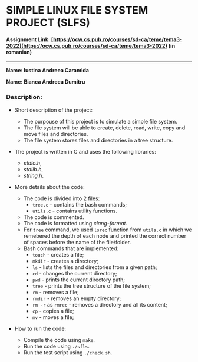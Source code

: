 # SIMPLE LINUX FILE SYSTEM PROJECT (SLFS)

#### Assignment Link: [https://ocw.cs.pub.ro/courses/sd-ca/teme/tema3-2022](https://ocw.cs.pub.ro/courses/sd-ca/teme/tema3-2022) (in romanian)

---

**Name: Iustina Andreea Caramida**

**Name: Bianca Andreea Dumitru**

### Description:
* Short description of the project:
    * The purpouse of this project is to simulate a simple file system.
    * The file system will be able to create, delete, read, write, copy and move files and directories. 
    * The file system stores files and directories in a tree structure.

* The project is written in C and uses the following libraries:
    * *stdio.h*,
    * *stdlib.h*,
    * *string.h*.

* More details about the code:
    * The code is divided into 2 files:
        * `tree.c` - contains the bash commands;
        * `utils.c` - contains utility functions.
    * The code is commented.
    * The code is formatted using *clang-format*.
    * For `tree` command, we used `lsrec` function from `utils.c` in which we remebered the depth of each node and printed the correct number of spaces before the name of the file/folder.
    * Bash commands that are implemented:
        * `touch` - creates a file;
        * `mkdir` - creates a directory;
        * `ls` - lists the files and directories from a given path;
        * `cd` - changes the current directory;
        * `pwd` - prints the current directory path;
        * `tree` - prints the tree structure of the file system;
        * `rm` - removes a file;
        * `rmdir` - removes an empty directory;
        * `rm -r` as `rmrec` - removes a directory and all its content;
        * `cp` - copies a file;
        * `mv` - moves a file;

* How to run the code:
    * Compile the code using `make`.
    * Run the code using `./sfls`.
    * Run the test script using `./check.sh`.